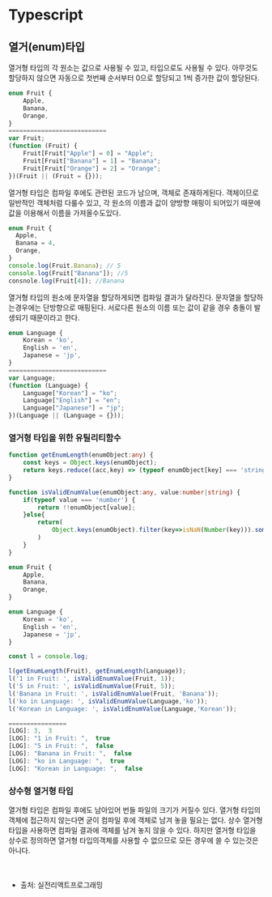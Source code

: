 # Typescript

## 열거(enum)타입

열거형 타입의 각 원소는 값으로 사용될 수 있고, 타입으로도 사용될 수 있다.
아무것도 할당하지 않으면 자동으로 첫번째 순서부터 0으로 할당되고 1씩 증가한 값이 할당된다.

```typescript
enum Fruit {
    Apple,
    Banana,
    Orange,
}
===========================
var Fruit;
(function (Fruit) {
    Fruit[Fruit["Apple"] = 0] = "Apple";
    Fruit[Fruit["Banana"] = 1] = "Banana";
    Fruit[Fruit["Orange"] = 2] = "Orange";
})(Fruit || (Fruit = {}));
```

열거형 타입은 컴파일 후에도 관련된 코드가 남으며, 객체로 존재하게된다.
객체이므로 일반적인 객체처럼 다룰수 있고, 각 원소의 이름과 값이 양방향 매핑이 되어있기 때문에 값을 이용해서 이름을 가져올수도있다.

```typescript
enum Fruit {
  Apple,
  Banana = 4,
  Orange,
}
console.log(Fruit.Banana); // 5
console.log(Fruit["Banana"]); //5
consnole.log(Fruit[4]); //Banana
```

열거형 타입의 원소에 문자열을 할당하게되면 컴파일 결과가 달라진다.
문자열을 할당하는경우에는 단방향으로 매핑된다. 서로다른 원소의 이름 또는 값이 같을 경우 충돌이 발생되기 때문이라고 한다.

```typescript
enum Language {
    Korean = 'ko',
    English = 'en',
    Japanese = 'jp',
}
===========================
var Language;
(function (Language) {
    Language["Korean"] = "ko";
    Language["English"] = "en";
    Language["Japanese"] = "jp";
})(Language || (Language = {}));
```

### 열거형 타입을 위한 유틸리티함수

```typescript
function getEnumLength(enumObject:any) {
    const keys = Object.keys(enumObject);
    return keys.reduce((acc,key) => (typeof enumObject[key] === 'string'? acc +1 : acc),0,);
}

function isValidEnumValue(enumObject:any, value:number|string) {
    if(typeof value === 'number') {
        return !!enumObject[value];
    }else{
        return(
            Object.keys(enumObject).filter(key=>isNaN(Number(key))).some(key=>enumObject[key]===value)
        )
    }
}

enum Fruit {
    Apple,
    Banana,
    Orange,
}

enum Language {
    Korean = 'ko',
    English = 'en',
    Japanese = 'jp',
}

const l = console.log;

l(getEnumLength(Fruit), getEnumLength(Language));
l('1 in Fruit: ', isValidEnumValue(Fruit, 1));
l('5 in Fruit: ', isValidEnumValue(Fruit, 5));
l('Banana in Fruit: ', isValidEnumValue(Fruit, 'Banana'));
l('ko in Language: ', isValidEnumValue(Language,'ko'));
l('Korean in Language: ', isValidEnumValue(Language,'Korean'));

================
[LOG]: 3,  3
[LOG]: "1 in Fruit: ",  true
[LOG]: "5 in Fruit: ",  false
[LOG]: "Banana in Fruit: ",  false
[LOG]: "ko in Language: ",  true
[LOG]: "Korean in Language: ",  false

```

### 상수형 열거형 타입

열거형 타입은 컴파일 후에도 남아있어 번들 파일의 크기가 커질수 있다. 열거형 타입의 객체에 접근하지 않는다면 굳이 컴파일 후에 객체로 남겨 놓을 필요는 없다.
상수 열거형 타입을 사용하면 컴파일 결과에 객체를 남겨 놓지 않을 수 있다.
하지만 열거형 타입을 상수로 정의하면 열거형 타입의객체를 사용할 수 없으므로 모든 경우에 쓸 수 있는것은 아니다.
<br>
<br>
<br>

- 출처: 실전리액트프로그래밍
